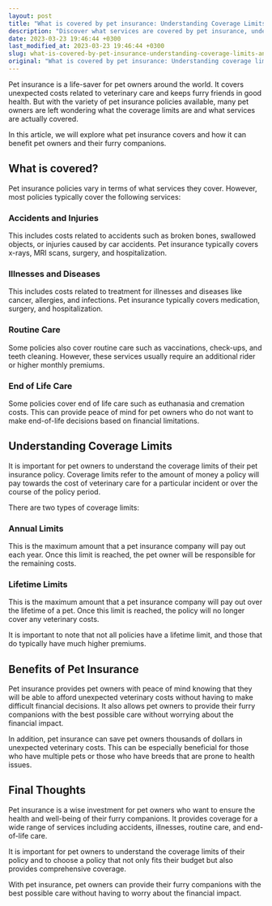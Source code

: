 ```yaml
---
layout: post
title: "What is covered by pet insurance: Understanding Coverage Limits and What Services are Covered"
description: "Discover what services are covered by pet insurance, understanding coverage limits, and learn how it can benefit both you and your furry friend."
date: 2023-03-23 19:46:44 +0300
last_modified_at: 2023-03-23 19:46:44 +0300
slug: what-is-covered-by-pet-insurance-understanding-coverage-limits-and-what-services-are-covered
original: "What is covered by pet insurance: Understanding coverage limits and what services are covered."
---
```

Pet insurance is a life-saver for pet owners around the world. It covers unexpected costs related to veterinary care and keeps furry friends in good health. But with the variety of pet insurance policies available, many pet owners are left wondering what the coverage limits are and what services are actually covered.

In this article, we will explore what pet insurance covers and how it can benefit pet owners and their furry companions.

## What is covered?

Pet insurance policies vary in terms of what services they cover. However, most policies typically cover the following services:

### Accidents and Injuries

This includes costs related to accidents such as broken bones, swallowed objects, or injuries caused by car accidents. Pet insurance typically covers x-rays, MRI scans, surgery, and hospitalization.

### Illnesses and Diseases

This includes costs related to treatment for illnesses and diseases like cancer, allergies, and infections. Pet insurance typically covers medication, surgery, and hospitalization.

### Routine Care

Some policies also cover routine care such as vaccinations, check-ups, and teeth cleaning. However, these services usually require an additional rider or higher monthly premiums.

### End of Life Care

Some policies cover end of life care such as euthanasia and cremation costs. This can provide peace of mind for pet owners who do not want to make end-of-life decisions based on financial limitations.

## Understanding Coverage Limits

It is important for pet owners to understand the coverage limits of their pet insurance policy. Coverage limits refer to the amount of money a policy will pay towards the cost of veterinary care for a particular incident or over the course of the policy period.

There are two types of coverage limits:

### Annual Limits

This is the maximum amount that a pet insurance company will pay out each year. Once this limit is reached, the pet owner will be responsible for the remaining costs.

### Lifetime Limits

This is the maximum amount that a pet insurance company will pay out over the lifetime of a pet. Once this limit is reached, the policy will no longer cover any veterinary costs.

It is important to note that not all policies have a lifetime limit, and those that do typically have much higher premiums.

## Benefits of Pet Insurance

Pet insurance provides pet owners with peace of mind knowing that they will be able to afford unexpected veterinary costs without having to make difficult financial decisions. It also allows pet owners to provide their furry companions with the best possible care without worrying about the financial impact.

In addition, pet insurance can save pet owners thousands of dollars in unexpected veterinary costs. This can be especially beneficial for those who have multiple pets or those who have breeds that are prone to health issues.

## Final Thoughts

Pet insurance is a wise investment for pet owners who want to ensure the health and well-being of their furry companions. It provides coverage for a wide range of services including accidents, illnesses, routine care, and end-of-life care.

It is important for pet owners to understand the coverage limits of their policy and to choose a policy that not only fits their budget but also provides comprehensive coverage.

With pet insurance, pet owners can provide their furry companions with the best possible care without having to worry about the financial impact.